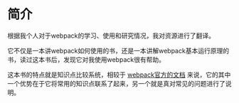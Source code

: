 # 简介

根据我个人对于webpack的学习、使用和研究情况，我对资源进行了翻译。

它不仅是一本讲webpack如何使用的书，还是一本讲解webpack基本运行原理的书，读过这本书后，发现它对我使用webpack很有帮助。

这本书的特点就是知识点比较系统，相较于 [webpack官方的文档](https://www.webpackjs.com/) 来说，它的其中一个优势在于它将常用的知识点联系了起来，另一个就是真对常见的问题进行了说明。